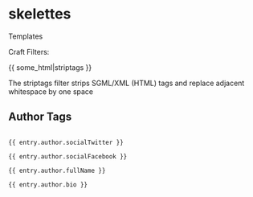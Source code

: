 # skelettes
Templates


Craft Filters:


{{ some_html|striptags }}
<p>The striptags filter strips SGML/XML (HTML) tags and replace adjacent whitespace by one space </p>


<h2>Author Tags</h2>
<code>
{{ entry.author.socialTwitter }} <br>
{{ entry.author.socialFacebook }}<br>
{{ entry.author.fullName }}<br>
{{ entry.author.bio }}<br>
</code>

